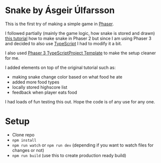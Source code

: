 # Snake by Ásgeir Úlfarsson #
This is the first try of making a simple game in [Phaser](https://phaser.io/ "Phaser").

I followed partially (mainly the game logic, how snake is stored and drawn) [this tutorial](https://tutorialzine.com/2015/06/making-your-first-html5-game-with-phaser "tutorial") how to make snake in Phaser 2 but since I am using Phaser 3 and decided to also use [TypeScript](https://www.typescriptlang.org/ "TypeScript") I had to modify it a bit.

I also used [Phaser 3 TypeScriptProject Template](https://github.com/photonstorm/phaser3-typescript-project-template "Template") to make the setup cleaner for me.

I added elements on top of the original tutorial such as:
* making snake change color based on what food he ate
* added more food types
* locally stored highscore list
* feedback when player eats food

I had loads of fun testing this out. Hope the code is of any use for any one.

# Setup #
* Clone repo
* `npm install`
* `npm run watch` or `npm run dev` (depending if you want to watch files for changes or not)
* `npm run build` (use this to create production ready build)